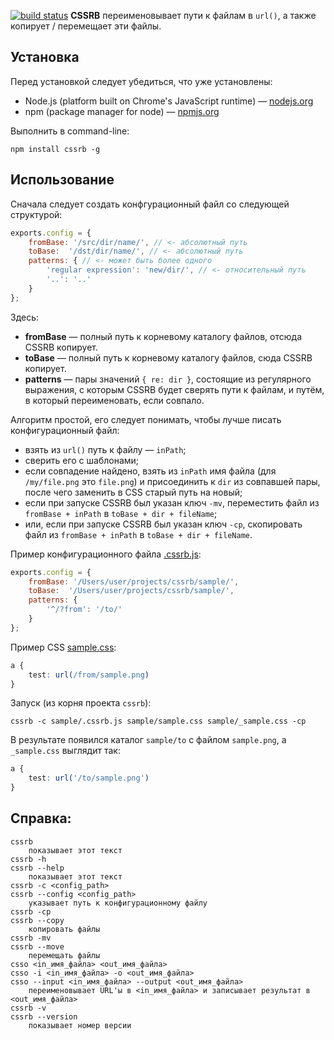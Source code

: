 [![build status](https://secure.travis-ci.org/afelix/cssrb.png)](http://travis-ci.org/afelix/cssrb)
**CSSRB** переименовывает пути к файлам в `url()`, а также копирует / перемещает эти файлы.

## Установка

Перед установкой следует убедиться, что уже установлены:

 * Node.js (platform built on Chrome's JavaScript runtime) — [nodejs.org](http://nodejs.org)
 * npm (package manager for node) — [npmjs.org](http://npmjs.org/)

Выполнить в command-line:

    npm install cssrb -g

## Использование

Сначала следует создать конфгурационный файл со следующей структурой: 

```js
exports.config = {
    fromBase: '/src/dir/name/', // <- абсолютный путь
    toBase:  '/dst/dir/name/', // <- абсолютный путь
    patterns: { // <- может быть более одного
        'regular expression': 'new/dir/', // <- относительный путь
        '..': '..'
    }
};
```

Здесь:

 * **fromBase** — полный путь к корневому каталогу файлов, отсюда CSSRB копирует.
 * **toBase** — полный путь к корневому каталогу файлов, сюда CSSRB копирует.
 * **patterns** — пары значений `{ re: dir }`, состоящие из регулярного выражения, с которым CSSRB будет сверять пути к файлам, и путём, в который переименовать, если совпало.

Алгоритм простой, его следует понимать, чтобы лучше писать конфигурационный файл:

 * взять из `url()` путь к файлу — `inPath`;
 * сверить его с шаблонами;
 * если совпадение найдено, взять из `inPath` имя файла (для `/my/file.png` это `file.png`) и присоединить к `dir` из совпавшей пары, после чего заменить в CSS старый путь на новый;
 * если при запуске CSSRB был указан ключ `-mv`, переместить файл из `fromBase + inPath` в `toBase + dir + fileName`;
 * или, если при запуске CSSRB был указан ключ `-cp`, скопировать файл из `fromBase + inPath` в `toBase + dir + fileName`.

Пример конфигурационного файла [.cssrb.js](https://github.com/afelix/cssrb/blob/master/sample/.cssrb.js):

```js
exports.config = {
    fromBase: '/Users/user/projects/cssrb/sample/',
    toBase:  '/Users/user/projects/cssrb/sample/',
    patterns: {
        '^/?from': '/to/'
    }
};
```

Пример CSS [sample.css](https://github.com/afelix/cssrb/blob/master/sample/sample.css):

```css
a {
    test: url(/from/sample.png)
}
```

Запуск (из корня проекта `cssrb`):

    cssrb -c sample/.cssrb.js sample/sample.css sample/_sample.css -cp

В результате появился каталог `sample/to` с файлом `sample.png`, а `_sample.css` выглядит так:

```css
a {
    test: url('/to/sample.png')
}
```

## Справка:

    cssrb
        показывает этот текст
    cssrb -h
    cssrb --help
        показывает этот текст
    cssrb -c <config_path>
    cssrb --config <config_path>
        указывает путь к конфигурационному файлу
    cssrb -cp
    cssrb --copy
        копировать файлы
    cssrb -mv
    cssrb --move
        перемещать файлы
    csso <in_имя_файла> <out_имя_файла>
    csso -i <in_имя_файла> -o <out_имя_файла>
    csso --input <in_имя_файла> --output <out_имя_файла>
        переименовывает URL'ы в <in_имя_файла> и записывает результат в <out_имя_файла>
    cssrb -v
    cssrb --version
        показывает номер версии
